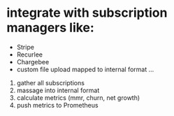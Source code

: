 # integrate with subscription managers like:
- Stripe
- Recurlee
- Chargebee
- custom file upload mapped to internal format
...

1. gather all subscriptions
2. massage into internal format
3. calculate metrics (mmr, churn, net growth)
4. push metrics to Prometheus
